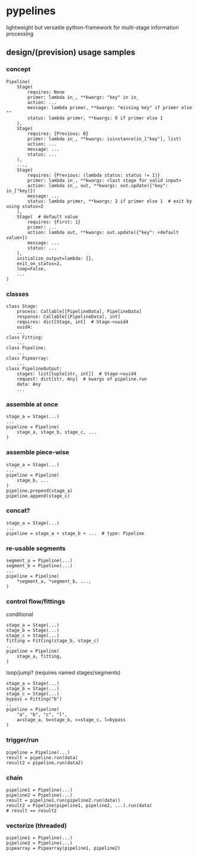 # pypelines
lightweight but versatile python-framework for multi-stage information processing

## design/(prevision) usage samples

### concept

```
Pipeline(
    Stage(
        requires: None
        primer: lambda in_, **kwargs: "key" in in_
        action: ...
        message: lambda primer, **kwargs: "missing key" if primer else ""
        status: lambda primer, **kwargs: 0 if primer else 1
    ),
    Stage(
        requires: {Previous: 0}
        primer: lambda in_, **kwargs: isinstance(in_["key"], list)
        action: ...
        message: ...
        status: ...
    ),
    ...,
    Stage(
        requires: {Previous: (lambda status: status != 1)}
        primer: lambda in_, **kwargs: <last stage for valid input>
        action: lambda in_, out, **kwargs: out.update({"key": in_["key]})
        message: ...
        status: lambda primer, **kwargs: 2 if primer else 1  # exit by using status=2
    ),
    Stage(  # default value
        requires: {First: 1}
        primer: ...
        action: lambda out, **kwargs: out.update({"key": <default value>})
        message: ...
        status: ...
    ),
    initialize_output=lambda: {},
    exit_on_status=2,
    loop=False,
    ...
)
```


### classes
```
class Stage:
    process: Callable[[PipelineData], PipelineData]
    response: Callable[[PipelineData], int]
    requires: dict[Stage, int]  # Stage->uuid4
    uuid4: 
    ...
class Fitting:
    ...
class Pipeline:
    ...
class Pipearray:
    ...
class PipelineOutput:
    stages: list[tuple[str, int]]  # Stage->uuid4
    request: dict[str, Any]  # kwargs of pipeline.run
    data: Any
    ...
```


### assemble at once
```
stage_a = Stage(...)
...
pipeline = Pipeline(
    stage_a, stage_b, stage_c, ...
)
```

### assemble piece-wise
```
stage_a = Stage(...)
...
pipeline = Pipeline(
    stage_b, ...
)
pipeline.prepend(stage_a)
pipeline.append(stage_c)
```

### concat?
```
stage_a = Stage(...)
...
pipeline = stage_a + stage_b + ...  # type: Pipeline
```

### re-usable segments
```
segment_a = Pipeline(...)
segment_b = Pipeline(...)
...
pipeline = Pipeline(
    *segment_a, *segment_b, ...,
)
```

### control flow/fittings
conditional
```
stage_a = Stage(...)
stage_b = Stage(...)
stage_c = Stage(...)
fitting = Fitting(stage_b, stage_c)
..
pipeline = Pipeline(
    stage_a, fitting,
)
```
loop/jump? (requires named stages/segments)
```
stage_a = Stage(...)
stage_b = Stage(...)
stage_c = Stage(...)
bypass = Fitting("b")
..
pipeline = Pipeline(
    "a", "b", "c", "l",
    a=stage_a, b=stage_b, c=stage_c, l=bypass
)
```

### trigger/run
```
pipeline = Pipeline(...)
result = pipeline.run(data)
result2 = pipeline.run(data2)
```

### chain
```
pipeline1 = Pipeline(...)
pipeline2 = Pipeline(...)
result = pipeline1.run(pipeline2.run(data))
result2 = Pipeline(pipeline1, pipeline2, ...).run(data)
# result == result2
```

### vectorize (threaded)
```
pipeline1 = Pipeline(...)
pipeline2 = Pipeline(...)
pipearray = Pipearray(pipeline1, pipeline2)
```
